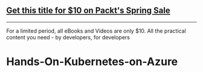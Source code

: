 ## [Get this title for $10 on Packt's Spring Sale](https://www.packt.com/B16257?utm_source=github&utm_medium=packt-github-repo&utm_campaign=spring_10_dollar_2022)
-----
For a limited period, all eBooks and Videos are only $10. All the practical content you need \- by developers, for developers

# Hands-On-Kubernetes-on-Azure